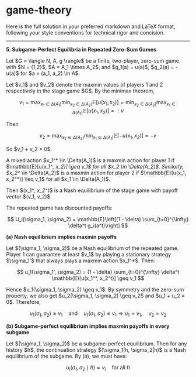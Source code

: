 # game-theory

Here is the full solution in your preferred markdown and LaTeX format, following your style conventions for technical rigor and concision.

---

**5. Subgame-Perfect Equilibria in Repeated Zero-Sum Games**

Let \$G = \langle N, A, g \rangle\$ be a finite, two-player, zero-sum game with \$N = {1,2}\$, \$A = A\_1 \times A\_2\$, and \$g\_1(a) = u(a)\$, \$g\_2(a) = -u(a)\$ for \$a = (a\_1, a\_2) \in A\$.

Let \$v\_1\$ and \$v\_2\$ denote the maxmin values of players 1 and 2 respectively in the stage game \$G\$. By the minimax theorem,

$$
v_1 = \max_{x_1 \in \Delta(A_1)} \min_{x_2 \in \Delta(A_2)} \mathbb{E}[u(x_1, x_2)] = \min_{x_2 \in \Delta(A_2)} \max_{x_1 \in \Delta(A_1)} \mathbb{E}[u(x_1, x_2)] =: v
$$

Then

$$
v_2 = \max_{x_2 \in \Delta(A_2)} \min_{x_1 \in \Delta(A_1)} \mathbb{E}[-u(x_1, x_2)] = -v
$$

So \$v\_1 + v\_2 = 0\$.

A mixed action \$x\_1^\* \in \Delta(A\_1)\$ is a maxmin action for player 1 if \$\mathbb{E}\[u(x\_1^*, x\_2)] \geq v\_1\$ for all \$x\_2 \in \Delta(A\_2)\$. Similarly, \$x\_2^* \in \Delta(A\_2)\$ is a maxmin action for player 2 if \$\mathbb{E}\[u(x\_1, x\_2^\*)] \leq v\_1\$ for all \$x\_1 \in \Delta(A\_1)\$.

Then \$(x\_1^*, x\_2^*)\$ is a Nash equilibrium of the stage game with payoff vector \$(v\_1, v\_2)\$.

The repeated game has discounted payoffs:

$$
U_i(\sigma_1, \sigma_2) = \mathbb{E}\left[(1 - \delta) \sum_{t=0}^{\infty} \delta^t g_i(a^t)\right]
$$

**(a) Nash equilibrium implies maxmin payoffs**

Let \$(\sigma\_1, \sigma\_2)\$ be a Nash equilibrium of the repeated game. Player 1 can guarantee at least \$v\_1\$ by playing a stationary strategy \$\sigma\_1'\$ that always plays a maxmin action \$x\_1^\*\$. Then:

$$
u_1(\sigma_1', \sigma_2) = (1 - \delta) \sum_{t=0}^{\infty} \delta^t \mathbb{E}[u(x_1^*, x_2^t)] \geq v_1
$$

Hence \$u\_1(\sigma\_1, \sigma\_2) \geq v\_1\$. By symmetry and the zero-sum property, we also get \$u\_2(\sigma\_1, \sigma\_2) \geq v\_2\$ and \$u\_1 + u\_2 = 0\$. Therefore,

$$
u_1(\sigma_1, \sigma_2) \geq v_1 \quad \text{and} \quad u_1(\sigma_1, \sigma_2) \leq v_1 \Rightarrow u_1 = v_1, \quad u_2 = v_2
$$

**(b) Subgame-perfect equilibrium implies maxmin payoffs in every subgame**

Let \$(\sigma\_1, \sigma\_2)\$ be a subgame-perfect equilibrium. Then for any history \$h\$, the continuation strategy \$(\sigma\_1|h, \sigma\_2|h)\$ is a Nash equilibrium of the subgame. By (a), we must have:

$$
u_i(\sigma_1, \sigma_2 \mid h) = v_i \quad \text{for all } h
$$
